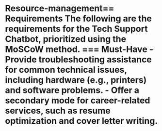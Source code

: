 # Resource-management== Requirements  The following are the requirements for the Tech Support Chatbot, prioritized using the MoSCoW method.  === Must-Have - Provide troubleshooting assistance for common technical issues, including hardware (e.g., printers) and software problems. - Offer a secondary mode for career-related services, such as resume optimization and cover letter writing. 
